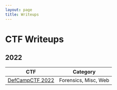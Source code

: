 ```yaml
---
layout: page
title: Writeups
---
```


# CTF Writeups

## 2022
| CTF | Category |
|---|---|
| [DefCampCTF 2022](../_posts/2022-02-13-DefCampCTF2022.md) | Forensics, Misc, Web |
